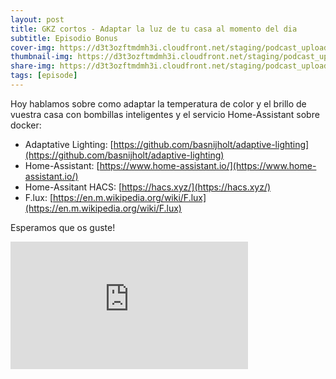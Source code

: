 ```yaml
---
layout: post
title: GKZ cortos - Adaptar la luz de tu casa al momento del dia
subtitle: Episodio Bonus
cover-img: https://d3t3ozftmdmh3i.cloudfront.net/staging/podcast_uploaded_episode/14743809/14743809-1704917921315-d735c6f9f5135.jpg
thumbnail-img: https://d3t3ozftmdmh3i.cloudfront.net/staging/podcast_uploaded_episode/14743809/14743809-1704917921315-d735c6f9f5135.jpg
share-img: https://d3t3ozftmdmh3i.cloudfront.net/staging/podcast_uploaded_episode/14743809/14743809-1704917921315-d735c6f9f5135.jpg
tags: [episode]
---
```


Hoy hablamos sobre como adaptar la temperatura de color y el brillo de vuestra casa con bombillas inteligentes y el servicio Home-Assistant sobre docker:
- Adaptative Lighting: [https://github.com/basnijholt/adaptive-lighting](https://github.com/basnijholt/adaptive-lighting)
- Home-Assistant: [https://www.home-assistant.io/](https://www.home-assistant.io/)
- Home-Assitant HACS: [https://hacs.xyz/](https://hacs.xyz/)
- F.lux: [https://en.m.wikipedia.org/wiki/F.lux](https://en.m.wikipedia.org/wiki/F.lux)

Esperamos que os guste!
<iframe src='https://podcasters.spotify.com/pod/show/geekingzone/embed/episodes/GKZ-cortos---Adaptar-la-luz-de-tu-casa-al-momento-del-da-e2e97nk' height='204px' width='380px' frameborder='0' scrolling='no'></iframe>